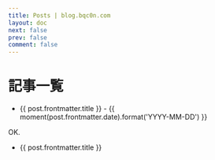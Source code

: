 ```yaml
---
title: Posts | blog.bqc0n.com
layout: doc
next: false
prev: false
comment: false
---
```

<script lang="ts" setup>
import { data as posts } from "../.vitepress/posts.data";
import moment from 'moment';

const newPosts = [...posts].slice(0, 3)
</script>

# 記事一覧

<ul>
    <li v-for="post of posts">
        <a :href="post.url" class="font-semibold text-lg">{{ post.frontmatter.title }}</a>
        <span class="text-sm"> - {{ moment(post.frontmatter.date).format('YYYY-MM-DD') }}</span>
    </li>
</ul>

OK.

<ul>
    <li v-for="post of newPosts">
        <a :href="post.url" class="font-semibold text-lg">{{ post.frontmatter.title }}</a>
    </li>
</ul>
